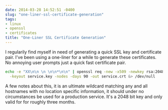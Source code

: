 ```yaml
---
date: 2014-03-28 14:52:51 -0400
slug: "one-liner-ssl-certificate-generation"
tags:
- linux
- openssl
- certificates
title: "One-Liner SSL Certificate Generation"
---
```


I regularily find myself in need of generating a quick SSL key and certificate
pair. I've been using a one-liner for a while to generate these certificates.
No annoying user prompts just a quick fast certificate pair.

```bash
echo -e "XX\n\n \n \n\n*\n\n" | openssl req -new -x509 -newkey rsa:2048 \
  -keyout service.key -nodes -days 90 -out service.crt &> /dev/null
```

A few notes about this, it is an ultimate wildcard matching any and all
hostnames with no location specific information, it should under no
circumstances be used for a production service. It's a 2048 bit key and only
valid for for roughly three months.
